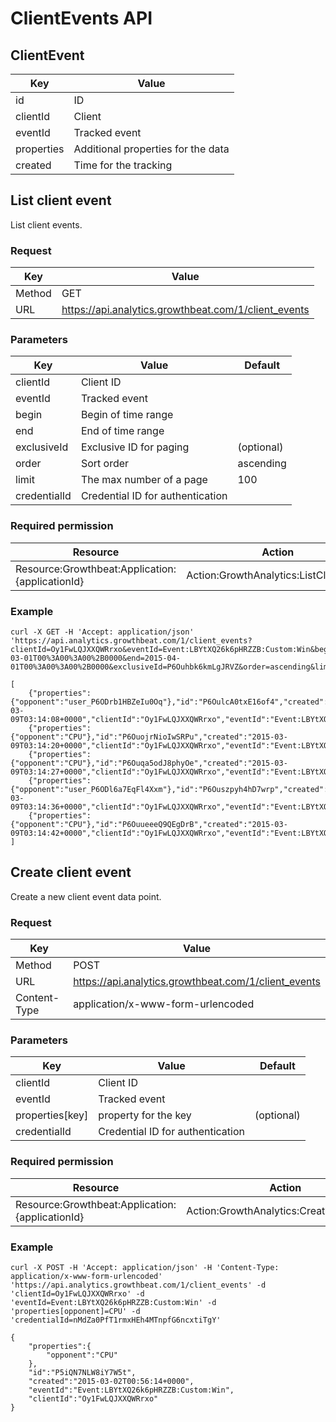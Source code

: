 # ClientEvents API

## ClientEvent

|Key|Value|
|---|---|
|id|ID|
|clientId|Client|
|eventId|Tracked event|
|properties|Additional properties for the data|
|created|Time for the tracking|

## List client event

List client events.

### Request

|Key|Value|
|---|---|
|Method|GET|
|URL|https://api.analytics.growthbeat.com/1/client_events|

### Parameters

|Key|Value|Default|
|---|---|---|
|clientId|Client ID||
|eventId|Tracked event||
|begin|Begin of time range||
|end|End of time range||
|exclusiveId|Exclusive ID for paging|(optional)|
|order|Sort order|ascending|
|limit|The max number of a page|100|
|credentialId|Credential ID for authentication||

### Required permission

|Resource|Action|
|---|---|
|Resource:Growthbeat:Application:{applicationId}|Action:GrowthAnalytics:ListClientEvent|

### Example

```
curl -X GET -H 'Accept: application/json' 'https://api.analytics.growthbeat.com/1/client_events?clientId=Oy1FwLQJXXQWRrxo&eventId=Event:LBYtXQ26k6pHRZZB:Custom:Win&begin=2015-03-01T00%3A00%3A00%2B0000&end=2015-04-01T00%3A00%3A00%2B0000&exclusiveId=P6Ouhbk6kmLgJRVZ&order=ascending&limit=5&credentialId=nMdZa0PfT1rmxHEh4MTnpfG6ncxtiTgY'
```

```
[
	{"properties":{"opponent":"user_P6ODrb1HBZeIu0Oq"},"id":"P6OulcA0txE16of4","created":"2015-03-09T03:14:08+0000","clientId":"Oy1FwLQJXXQWRrxo","eventId":"Event:LBYtXQ26k6pHRZZB:Custom:Win"},
	{"properties":{"opponent":"CPU"},"id":"P6OuojrNioIwSRPu","created":"2015-03-09T03:14:20+0000","clientId":"Oy1FwLQJXXQWRrxo","eventId":"Event:LBYtXQ26k6pHRZZB:Custom:Win"},
	{"properties":{"opponent":"CPU"},"id":"P6Ouqa5odJ8phyOe","created":"2015-03-09T03:14:27+0000","clientId":"Oy1FwLQJXXQWRrxo","eventId":"Event:LBYtXQ26k6pHRZZB:Custom:Win"},
	{"properties":{"opponent":"user_P6ODl6a7EqFl4Xxm"},"id":"P6Ouszpyh4hD7wrp","created":"2015-03-09T03:14:36+0000","clientId":"Oy1FwLQJXXQWRrxo","eventId":"Event:LBYtXQ26k6pHRZZB:Custom:Win"},
	{"properties":{"opponent":"CPU"},"id":"P6OuueeeQ9QEgDrB","created":"2015-03-09T03:14:42+0000","clientId":"Oy1FwLQJXXQWRrxo","eventId":"Event:LBYtXQ26k6pHRZZB:Custom:Win"}
]
```

## Create client event

Create a new client event data point.

### Request

|Key|Value|
|---|---|
|Method|POST|
|URL|https://api.analytics.growthbeat.com/1/client_events|
|Content-Type|application/x-www-form-urlencoded|

### Parameters

|Key|Value|Default|
|---|---|---|
|clientId|Client ID||
|eventId|Tracked event||
|properties[key]|property for the key|(optional)|
|credentialId|Credential ID for authentication||

### Required permission

|Resource|Action|
|---|---|
|Resource:Growthbeat:Application:{applicationId}|Action:GrowthAnalytics:CreateClientEvent|

### Example

```
curl -X POST -H 'Accept: application/json' -H 'Content-Type: application/x-www-form-urlencoded' 'https://api.analytics.growthbeat.com/1/client_events' -d 'clientId=Oy1FwLQJXXQWRrxo' -d 'eventId=Event:LBYtXQ26k6pHRZZB:Custom:Win' -d 'properties[opponent]=CPU' -d 'credentialId=nMdZa0PfT1rmxHEh4MTnpfG6ncxtiTgY'
```

```
{
	"properties":{
		"opponent":"CPU"
	},
	"id":"P5iQN7NLW8iY7W5t",
	"created":"2015-03-02T00:56:14+0000",
	"eventId":"Event:LBYtXQ26k6pHRZZB:Custom:Win",
	"clientId":"Oy1FwLQJXXQWRrxo"
}
```
